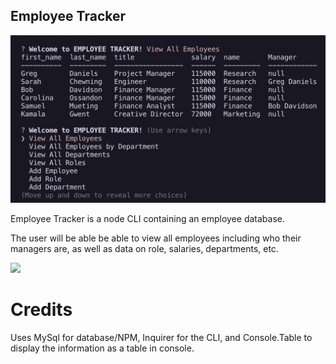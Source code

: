 ## Employee Tracker

<img src="https://raw.githubusercontent.com/csbryant/EmployeeTracker/master/assets/images/ET.png" />

Employee Tracker is a node CLI containing an employee database.

The user will be able be able to view all employees including who their managers are, as well as data on role, salaries, departments, etc.

<img src="https://github.com/csbryant/EmployeeTracker/blob/master/assets/images/Untitled_%20Sep%2023,%202020%202_24%20PM.gif?raw=true" />


# Credits

Uses MySql for database/NPM, Inquirer for the CLI, and Console.Table to display the information as a table in console.
